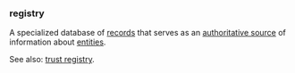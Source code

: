 ### registry

<p class="c8"><span>A specialized database of </span><span class="c2"><a class="c3" href="#h.y4ybzkfe6yzv">records</a></span><span>&nbsp;that serves as an </span><span class="c2"><a class="c3" href="#h.9tt1qpgdfnxs">authoritative source</a></span><span>&nbsp;of information about </span><span class="c2"><a class="c3" href="#h.5imtbzl1f4xo">entities</a></span><span class="c0">.</span></p><p class="c8"><span>See also: </span><span class="c2"><a class="c3" href="#h.5kzln6m5e8j5">trust registry</a></span><span class="c0">.</span></p>